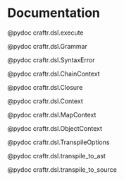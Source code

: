 # Documentation

@pydoc craftr.dsl.execute

@pydoc craftr.dsl.Grammar

@pydoc craftr.dsl.SyntaxError

@pydoc craftr.dsl.ChainContext

@pydoc craftr.dsl.Closure

@pydoc craftr.dsl.Context

@pydoc craftr.dsl.MapContext

@pydoc craftr.dsl.ObjectContext

@pydoc craftr.dsl.TranspileOptions

@pydoc craftr.dsl.transpile_to_ast

@pydoc craftr.dsl.transpile_to_source
